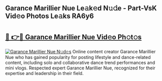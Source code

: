 ## Garance Marillier Nue Le𝚊k𝚎d N𝚞𝚍e - Part-VsK Vid𝚎o Photos Le𝚊ks RA6y6

# <h2><a href="http://fb6hrb.evod.top/?m=Garance+Marillier+Nue">🔗 👉🔴 Garance Marillier Nue Vid𝚎o Ph𝚘t𝚘s</a></h2>

[![Garance Marillier Nue N𝚞d𝚎s](https://i.imgur.com/8V9OHl7.gif)](http://fb6hrb.evod.top/?m=Garance+Marillier+Nue)
Online content creator Garance Marillier Nue who has gained popularity for posting lifestyle and dance-related content, including solo and collaborative dance trend performances and mini vlogs. Respected expert Garance Marillier Nue, recognized for their expertise and leadership in their field. 
